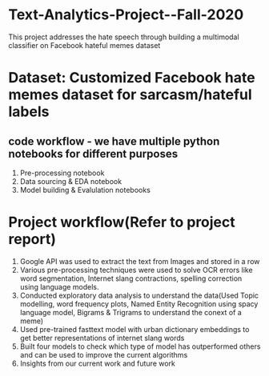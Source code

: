# Text-Analytics-Project--Fall-2020
This project addresses the hate speech through building a multimodal classifier on Facebook hateful memes dataset

# Dataset: Customized Facebook hate memes dataset for sarcasm/hateful labels

## code workflow - we have multiple python notebooks for different purposes
1. Pre-processing notebook
2. Data sourcing & EDA notebook
3. Model building & Evalulation notebooks

# Project workflow(Refer to project report)
1. Google API was used to extract the text from Images and stored in a row
2. Various pre-processing techniques were used to solve OCR errors like word segmentation, Internet slang contractions, spelling correction using language models.
3. Conducted exploratory data analysis to understand the data(Used Topic modelling, word frequency plots, Named Entity Recognition using spacy language model, Bigrams & Trigrams to understand the conext of a meme)
4. Used pre-trained fasttext model with urban dictionary embeddings to get better representations of internet slang words
5. Built four models to check which type of model has outperformed others and can be used to improve the current algorithms
6. Insights from our current work and future work 
